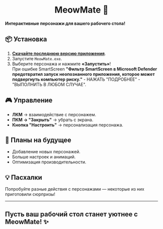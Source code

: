 <div align="center">
  <h1>MeowMate 💖</h1>
</div>

**Интерактивные персонажи для вашего рабочего стола!**    

## 📦 Установка  
1. [**Скачайте последнюю версию приложения**](https://github.com/KuivaMachine/MeowMate/releases/download/v1.0.6/MeowMate_v1.0.6.exe).  
2. Запустите `MeowMate.exe`.  
3. Выберите персонажа и нажмите **«Запустить»**!  
При ошибке SmartScreen **"Фильтр SmartScreen в Microsoft Defender предотвратил запуск неопознанного приложения, которое может подвергнуть компьютер риску."** - НАЖАТЬ "ПОДРОБНЕЕ" - "ВЫПОЛНИТЬ В ЛЮБОМ СЛУЧАЕ".

## 🎮 Управление  
- **ЛКМ** → взаимодействие с персонажем.  
- **ПКМ → "Закрыть"** → убрать с экрана.  
- **Кнопка "Настроить"** → персонализация персонажа.  
  
## 🔮 Планы на будущее  
- Добавление новых персонажей.  
- Больше настроек и анимаций.  
- Оптимизация производительности.  

## 💡 Пасхалки  
Попробуйте разные действия с персонажами — некоторые из них приготовили сюрпризы!  


---  

## **Пусть ваш рабочий стол станет уютнее с MeowMate!** ✨  

